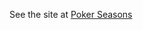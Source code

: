 See the site at <a href="https://relaxed-lamarr-acb28f.netlify.app/" target="_blank">Poker Seasons</a>
